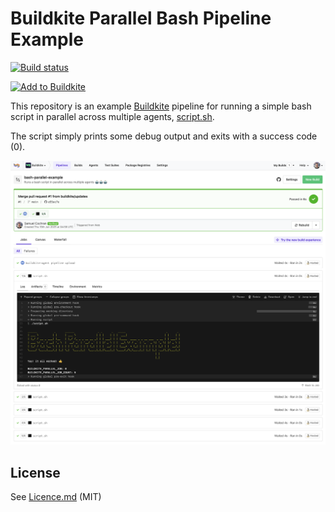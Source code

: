 # Buildkite Parallel Bash Pipeline Example

[![Build status](https://badge.buildkite.com/c265ae725b3643cc3434bbaec07c434c926df2bf3a96e18414.svg?branch=main)](https://buildkite.com/buildkite/bash-parallel-example)

<!-- description-exclude:start -->

[![Add to Buildkite](https://buildkite.com/button.svg)](https://buildkite.com/new)

<!-- description-exclude:end -->

This repository is an example [Buildkite](https://buildkite.com/) pipeline for running a simple bash script in parallel across multiple agents, [script.sh](script.sh).

The script simply prints some debug output and exits with a success code (0).

<a href="https://buildkite.com/buildkite/bash-parallel-example/builds/latest?branch=main"><img width="1503" alt="Screenshot of Buildkite parallel Bash example pipeline" src=".buildkite/screenshot.png" /></a>

## License

See [Licence.md](Licence.md) (MIT)
